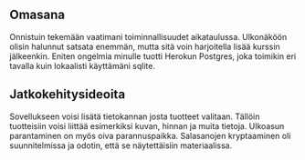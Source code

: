 ## Omasana
Onnistuin tekemään vaatimani toiminnallisuudet aikataulussa. Ulkonäköön olisin halunnut satsata enemmän, mutta sitä voin harjoitella lisää kurssin jälkeenkin. Eniten ongelmia minulle tuotti Herokun Postgres, joka toimikin eri tavalla kuin lokaalisti käyttämäni sqlite.

## Jatkokehitysideoita
Sovellukseen voisi lisätä tietokannan josta tuotteet valitaan. Tällöin tuotteisiin voisi liittää esimerkiksi kuvan, hinnan ja muita tietoja. Ulkoasun parantaminen on myös oiva parannuspaikka. Salasanojen kryptaaminen oli suunnitelmissa ja odotin, että se näytettäisiin materiaalissa.  